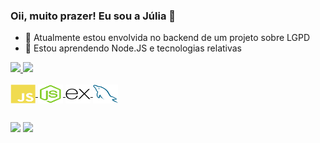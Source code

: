 ### Oii, muito prazer! Eu sou a Júlia 👋


- 🔭 Atualmente estou envolvida no backend de um projeto sobre LGPD
- 🌱 Estou aprendendo Node.JS e tecnologias relativas

 <div>
  <a href="https://github.com/juliafritegotto">
  <img height="160em" src="https://github-readme-stats.vercel.app/api?username=juliafritegotto&show_icons=true&theme=gruvbox&include_all_commits=true&count_private=true"/>
   
  <img height="135em" src="https://github-readme-stats.vercel.app/api/top-langs/?username=juliafritegotto&layout=compact&langs_count=7&theme=gruvbox"/>
</div>

<div style="display: inline_block"><br>
  <img align="center" alt="JS" height="30" width="40" src="https://raw.githubusercontent.com/devicons/devicon/master/icons/javascript/javascript-plain.svg">
  <img align="center" alt="Node" height="30" width="40" src="https://github.com/devicons/devicon/blob/master/icons/nodejs/nodejs-original.svg">
  <img align="center" alt="Node" height="30" width="40" src="https://github.com/devicons/devicon/blob/master/icons/express/express-original.svg">
  <img align="center" alt="Node" height="30" width="40" src="https://github.com/devicons/devicon/blob/master/icons/mysql/mysql-original.svg">
</div>

##
 
<div> 
  <a href = "mailto:julia.fritegotto@gmail.com"><img src="https://img.shields.io/badge/Gmail-D14836?style=for-the-badge&logo=gmail&logoColor=white" target="_blank"></a>
  <a href="https://www.linkedin.com/in/juliafritegotto/" target="_blank"><img src="https://img.shields.io/badge/-LinkedIn-%230077B5?style=for-the-badge&logo=linkedin&logoColor=white" target="_blank"></a> 
</div>

